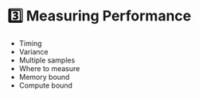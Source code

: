 # 3️⃣ Measuring Performance

* Timing
* Variance
* Multiple samples
* Where to measure
* Memory bound
* Compute bound
